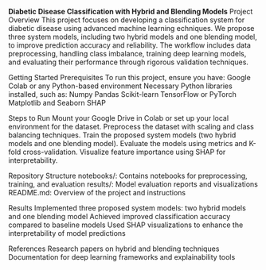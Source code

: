 **Diabetic Disease Classification with Hybrid and Blending Models**
Project Overview
This project focuses on developing a classification system for diabetic disease using advanced machine learning echniques.
We propose three system models, including two hybrid models and one blending model, to improve prediction accuracy and reliability.
The workflow includes data preprocessing, handling class imbalance, training deep learning models, and evaluating their performance through rigorous validation techniques.

Getting Started
Prerequisites
To run this project, ensure you have:
  Google Colab or any Python-based environment
  Necessary Python libraries installed, such as:
    Numpy
    Pandas
    Scikit-learn
    TensorFlow or PyTorch
    Matplotlib and Seaborn
    SHAP

Steps to Run
        Mount your Google Drive in Colab or set up your local environment for the dataset.
        Preprocess the dataset with scaling and class balancing techniques.
        Train the proposed system models (two hybrid models and one blending model).
        Evaluate the models using metrics and K-fold cross-validation.
        Visualize feature importance using SHAP for interpretability.

Repository Structure
        notebooks/: Contains notebooks for preprocessing, training, and evaluation
        results/: Model evaluation reports and visualizations
        README.md: Overview of the project and instructions
        
Results
        Implemented three proposed system models: two hybrid models and one blending model
        Achieved improved classification accuracy compared to baseline models
        Used SHAP visualizations to enhance the interpretability of model predictions
        
References
        Research papers on hybrid and blending techniques
        Documentation for deep learning frameworks and explainability tools
        
